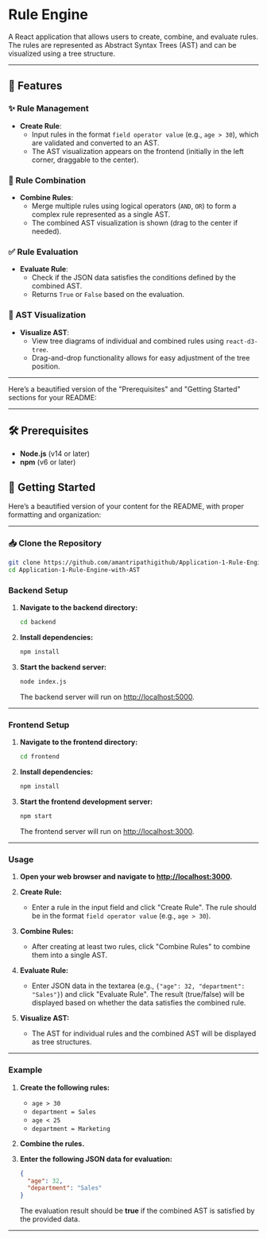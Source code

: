 # Rule Engine

A React application that allows users to create, combine, and evaluate rules. The rules are represented as Abstract Syntax Trees (AST) and can be visualized using a tree structure.

---

## 🚀 Features

### ✨ Rule Management

- **Create Rule**:  
  - Input rules in the format `field operator value` (e.g., `age > 30`), which are validated and converted to an AST.
  - The AST visualization appears on the frontend (initially in the left corner, draggable to the center).

### 🔗 Rule Combination

- **Combine Rules**:  
  - Merge multiple rules using logical operators (`AND`, `OR`) to form a complex rule represented as a single AST.
  - The combined AST visualization is shown (drag to the center if needed).

### ✅ Rule Evaluation

- **Evaluate Rule**:  
  - Check if the JSON data satisfies the conditions defined by the combined AST.
  - Returns `True` or `False` based on the evaluation.

### 🌳 AST Visualization

- **Visualize AST**:  
  - View tree diagrams of individual and combined rules using `react-d3-tree`.
  - Drag-and-drop functionality allows for easy adjustment of the tree position.
---

Here’s a beautified version of the "Prerequisites" and "Getting Started" sections for your README:

---

## 🛠️ Prerequisites

- **Node.js** (v14 or later)
- **npm** (v6 or later)

## 🚀 Getting Started

Here’s a beautified version of your content for the README, with proper formatting and organization:

---

### 📥 Clone the Repository

```bash
git clone https://github.com/amantripathigithub/Application-1-Rule-Engine-with-AST.git
cd Application-1-Rule-Engine-with-AST
```

### Backend Setup

1. **Navigate to the backend directory:**
   ```bash
   cd backend
   ```

2. **Install dependencies:**
   ```bash
   npm install
   ```

3. **Start the backend server:**
   ```bash
   node index.js
   ```
   The backend server will run on [http://localhost:5000](http://localhost:5000).

---

### Frontend Setup

1. **Navigate to the frontend directory:**
   ```bash
   cd frontend
   ```

2. **Install dependencies:**
   ```bash
   npm install
   ```

3. **Start the frontend development server:**
   ```bash
   npm start
   ```
   The frontend server will run on [http://localhost:3000](http://localhost:3000).

---

### Usage

1. **Open your web browser and navigate to [http://localhost:3000](http://localhost:3000).**

2. **Create Rule:**
   - Enter a rule in the input field and click "Create Rule". The rule should be in the format `field operator value` (e.g., `age > 30`).

3. **Combine Rules:**
   - After creating at least two rules, click "Combine Rules" to combine them into a single AST.

4. **Evaluate Rule:**
   - Enter JSON data in the textarea (e.g., `{"age": 32, "department": "Sales"}`) and click "Evaluate Rule". The result (true/false) will be displayed based on whether the data satisfies the combined rule.

5. **Visualize AST:**
   - The AST for individual rules and the combined AST will be displayed as tree structures.

---

### Example

1. **Create the following rules:**
   - `age > 30`
   - `department = Sales`
   - `age < 25`
   - `department = Marketing`

2. **Combine the rules.**

3. **Enter the following JSON data for evaluation:**
   ```json
   {
     "age": 32,
     "department": "Sales"
   }
   ```

   The evaluation result should be **true** if the combined AST is satisfied by the provided data.

--- 



```
